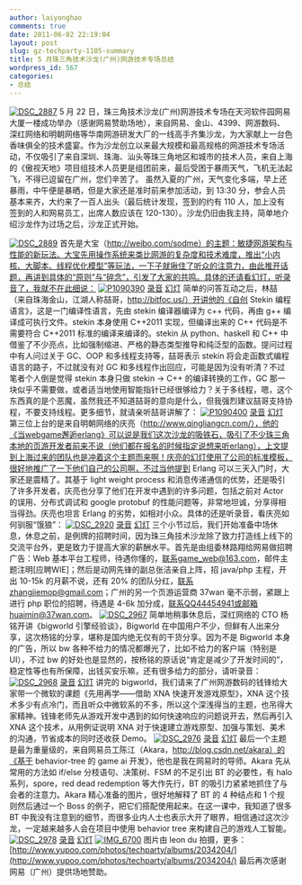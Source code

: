```yaml
---
author: laiyonghao
comments: true
date: 2011-06-02 22:19:04
layout: post
slug: gz-techparty-1105-summary
title: 5 月珠三角技术沙龙(广州)网游技术专场总结
wordpress_id: 567
categories:
- 总结
---
```


[![DSC_2887](http://pic.yupoo.com/techparty/B5mzSbGs/medium.jpg)](http://www.yupoo.com/photos/techparty/81131923/)
5 月 22 日，珠三角技术沙龙(广州)网游技术专场在天河软件园网易大厦一楼成功举办（感谢网易赞助场地），来自网易、金山、4399、网游数码、深红网络和明朝网络等华南网游研发大厂的一线高手齐集沙龙，为大家献上一台色香味俱全的技术盛宴。作为沙龙创立以来最大规模和最高规格的网游技术专场活动，不仅吸引了来自深圳、珠海、汕头等珠三角地区和城市的技术人员，来自上海的《傲视天地》项目组技术人员更是组团前来，最后受困于暴雨天气，飞机无法起飞，不得已逗留在广州，您们辛苦了。
虽然入夏的广州，天气变化多端，早上还暴雨，中午便是暴晒，但是大家还是准时前来参加活动，到 13:30 分，参会人员基本来齐，大约来了一百人出头（最后统计发现，签到的约有 110 人，加上没有签到的人和网易员工，出席人数应该在 120-130）。沙龙仍旧由我主持，简单地介绍沙龙作为过场之后，沙龙正式开始。
<!-- more -->
[![DSC_2889](http://pic.yupoo.com/techparty/B5mA4mOU/medium.jpg)](http://www.yupoo.com/photos/techparty/81131926/)
首先是大宝（http://weibo.com/sodme）的主题：敏捷网游架构与性能的新玩法。大宝先用操作系统来类比网游的复杂度和技术难度，推出“小内核、大脚本、线程优化模型”等玩法，一下子就揪住了听众的注意力，由此推开话题，再讲到具体的“原则”与“碎念”，引发了大家的共鸣。具体的还请看幻灯，听录音了，我就不在此细说：
[![P1090390](http://pic.yupoo.com/techparty/B5mEKPbs/medium.jpg)](http://www.yupoo.com/photos/techparty/81132037/)
[录音](http://techparty-media.qiniudn.com/2011/05/gz-sodme.mp3)
[幻灯](http://www.slideshare.net/laiyonghao/ss-8185427)
简单的问答互动之后，林喆（来自珠海金山，江湖人称喆哥，http://bitfoc.us/）开讲他的《自创 Stekin 编程语言》，这是一门编译性语言，先由 stekin 编译器编译为 c++ 代码，再由 g++ 编译成可执行文件。stekin 本身使用 C++2011 实现，但编译出来的 C++ 代码是不需要符合 C++2011 标准的编译来编译的。stekin 从 python、haskell 和 C++ 中借鉴了不少亮点，比如强制缩进、严格的静态类型推导和纯泛型的函数。提问过程中有人问过关于 GC、OOP 和多线程支持等，喆哥表示 stekin 将会走函数式编程语言的路子，不过就没有对 GC 和多线程作出回应，可能是因为没有听清？不过笔者个人倒是觉得 stekin 本身只做 stekin -> C++ 的编译转换的工作，GC 那一块似乎不需要做，或者适当地使用智能指针已经很够给力？关于多线程，嗯，这个东西真的是个恶魔，虽然我还不知道喆哥的意向是什么，但我强烈建议喆哥支持协程，不要支持线程。更多细节，就请亲听喆哥讲解了：
[![P1090400](http://pic.yupoo.com/techparty/B5mNxMeq/medium.jpg)](http://www.yupoo.com/photos/techparty/81132273/)
[录音](http://techparty-media.qiniudn.com/2011/05/gz-neuron.mp3)
[幻灯](http://www.slideshare.net/laiyonghao/stekin)
第三位上台的是来自明朝网络的庆亮（http://www.qingliangcn.com/），他的《当webgame邂逅erlang》可以说是我们这次沙龙的吸铁石，吸引了不少珠三角本地的页游开发者前来不说（他们都在报名的时候指定说想来听erlang），上文提到上海过来的团队也是冲着这个主题而来啊！庆亮的幻灯使用了公司的标准模板，很好地推广了一下他们自己的公司啊，不过当他提到 Erlang 可以三天入门时，大家还是震精了。其基于 light weight process 和消息传递通信的优势，还是吸引了许多开发者，庆亮也分享了他们在开发中遇到的许多问题，包括之前对 Actor 的误用、分布式调试和 google protobuf 的性能问题等，非常地坦诚，分享得相当得劲。庆亮也坦言 Erlang 的劣势，如相对小众。具体的还是听录音，看庆亮如何驯服“饿狼”：
[![DSC_2920](http://pic.yupoo.com/techparty/B5n5tnLY/medium.jpg)](http://www.yupoo.com/photos/techparty/81132753/)
[录音](http://techparty-media.qiniudn.com/2011/05/gz-qingliang.mp3)
[幻灯](http://www.slideshare.net/qingliangcn/webgameerlang-8241397)
三个小节过后，我们开始准备中场休息，休息之前，是例牌的招聘时间，因为珠三角技术沙龙除了致力打造线上线下的交流平台外，更是致力于提高大家的薪酬水平。首先是由组委林路翔给网易做招聘广告：Web 基本平台工程师，待遇你懂的，联系game_web@163.com，邮件主题注明[应聘WIE]；然后是动网先锋的副总张洁亲自上阵，招 java/php 主程，开出 10-15k 的月薪不说，还有 20% 的团队分红，联系zhangjiemop@gmail.com；广州的另一个页游运营商 37wan 毫不示弱，紧跟上进行 php 职位的招聘，待遇是 4-6k 加分成，联系QQ44454941或邮箱huaimin@37wan.com。
[![DSC_2967](http://pic.yupoo.com/techparty/B5nq1Da8/medium.jpg)](http://www.yupoo.com/photos/techparty/81133223/)
简单地稍事休息后，深红网络的 CTO 杨铭开讲《bigworld 引擎经验谈》，Bigworld 在中国用户不少，但鲜有人出来分享，这次杨铭的分享，堪称是国内绝无仅有的干货分享。因为不是 Bigworld 本身的广告，所以 bw 各种不给力的情况都爆光了，比如不给力的客户端（特别是UI），不过 bw 的好处也是显然的，按杨铭的原话说“肯定是减少了开发时间的”，稳定性等也有所保障，出钱买安乐嘛，还有很多给力的部分，请听录音：
[![DSC_2968](http://pic.yupoo.com/techparty/B5nuvsoT/medium.jpg)](http://www.yupoo.com/photos/techparty/81133278/)
[录音](http://techparty-media.qiniudn.com/2011/05/gz-yangming.mp3)
[幻灯](http://www.slideshare.net/laiyonghao/bitworld222)
讲完的 bigworld，我们请来了广州网游数码的钱锋给大家带一个微软的课题《先用再学——借助 XNA 快速开发游戏原型》，XNA 这个技术多少有点冷门，而且听众中微软系的不多，所以这个深浅得当的主题，也吊得大家精神。钱锋老师先从游戏开发中遇到的如何快速响应的问题说开去，然后再引入 XNA 这个技术，从用例证说明 XNA 对于快速建立游戏原型、加强与策划、美术的沟通，节省成本的同时还收获 Demo。
[![DSC_2976](http://pic.yupoo.com/techparty/B5nWrYXz/medium.jpg)](http://www.yupoo.com/photos/techparty/81134150/)
[录音](http://techparty-media.qiniudn.com/2011/05/gz-qianfeng.mp3)
[幻灯](http://www.slideshare.net/laiyonghao/xna-8185306)
最后一个主题是最为重量级的，来自网易员工陈江（Akara，http://blog.csdn.net/akara）的《基于 behavior-tree 的 game ai 开发》，他也是我在网易时的导师。Akara 先从常用的方法如 if/else 分枝语句、决策树、FSM 的不足引出 BT 的必要性，有 halo 系列，spore，red dead redemption 等大作先行，BT 的吸引力紧紧地抓住了与会者的注意力。Akara 精心准备的图片，很好地解释了 BT 的 4 种结点和 1 个规则然后通过一个 Boss 的例子，把它们搭配使用起来。在这一课中，我知道了很多 BT 中我没有注意到的细节，而很多业内人士也表示大开了眼界，相信通过这次沙龙，一定越来越多人会在项目中使用 behavior tree 来构建自己的游戏人工智能。
[![DSC_2978](http://pic.yupoo.com/techparty/B5o64Qwy/medium.jpg)](http://www.yupoo.com/photos/techparty/81134444/)
[录音](http://techparty-media.qiniudn.com/2011/05/gz-Akara.mp3)
[幻灯](http://www.slideshare.net/laiyonghao/behaviortreeai-lite)
[![IMG_6700](http://pic.yupoo.com/techparty/B5u0xWbj/medium.jpg)](http://www.yupoo.com/photos/techparty/81143983/)
图片由 leon du 拍摄，更多：[http://www.yupoo.com/photos/techparty/albums/2034204/](http://www.yupoo.com/photos/techparty/albums/2034204/)
最后再次感谢网易（广州）提供场地赞助。
